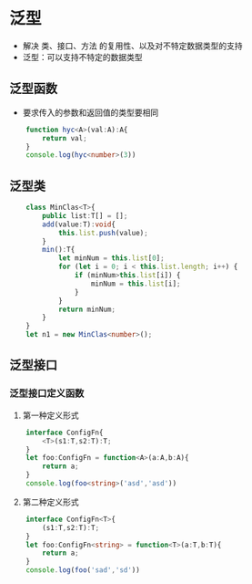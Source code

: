# 泛型
 - 解决 类、接口、方法 的复用性、以及对不特定数据类型的支持
 - 泛型：可以支持不特定的数据类型

## 泛型函数
- 要求传入的参数和返回值的类型要相同
```ts
    function hyc<A>(val:A):A{
        return val;
    }
    console.log(hyc<number>(3))
```

## 泛型类
```ts
    class MinClas<T>{
        public list:T[] = [];
        add(value:T):void{
            this.list.push(value);
        }
        min():T{
            let minNum = this.list[0];
            for (let i = 0; i < this.list.length; i++) {
                if (minNum>this.list[i]) {
                    minNum = this.list[i];
                }
            }
            return minNum;
        }
    }
    let n1 = new MinClas<number>();
```

## 泛型接口

### 泛型接口定义函数
1. 第一种定义形式
```ts
    interface ConfigFn{
        <T>(s1:T,s2:T):T;
    }
    let foo:ConfigFn = function<A>(a:A,b:A){
        return a;
    }
    console.log(foo<string>('asd','asd'))
```

2. 第二种定义形式
```ts
    interface ConfigFn<T>{
        (s1:T,s2:T):T;
    }
    let foo:ConfigFn<string> = function<T>(a:T,b:T){
        return a;
    }
    console.log(foo('sad','sd'))
```